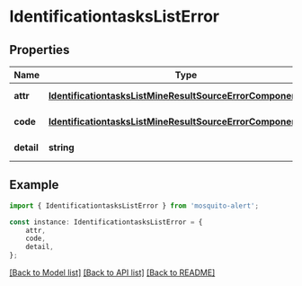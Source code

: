 # IdentificationtasksListError


## Properties

Name | Type | Description | Notes
------------ | ------------- | ------------- | -------------
**attr** | [**IdentificationtasksListMineResultSourceErrorComponentAttr**](IdentificationtasksListMineResultSourceErrorComponentAttr.md) |  | [default to undefined]
**code** | [**IdentificationtasksListMineResultSourceErrorComponentCode**](IdentificationtasksListMineResultSourceErrorComponentCode.md) |  | [default to undefined]
**detail** | **string** |  | [default to undefined]

## Example

```typescript
import { IdentificationtasksListError } from 'mosquito-alert';

const instance: IdentificationtasksListError = {
    attr,
    code,
    detail,
};
```

[[Back to Model list]](../README.md#documentation-for-models) [[Back to API list]](../README.md#documentation-for-api-endpoints) [[Back to README]](../README.md)
